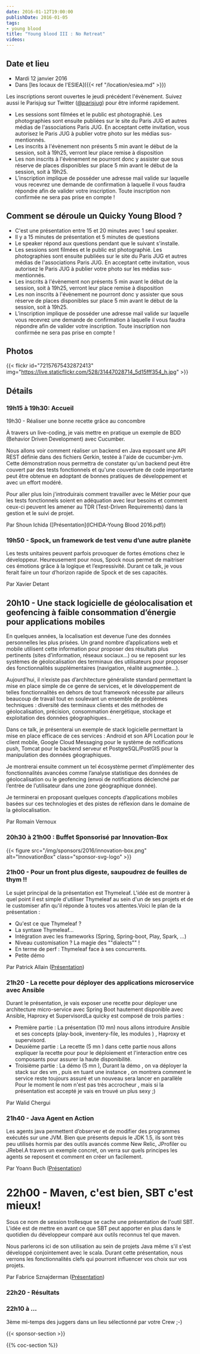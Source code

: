 ```yaml
---
date: 2016-01-12T19:00:00
publishDate: 2016-01-05
tags:
- young blood
title: "Young blood III : No Retreat"
videos:
---
```


## Date et lieu

- Mardi 12 janvier 2016
- Dans [les locaux de l'ESIEA]({{< ref "/location/esiea.md" >}})

Les inscriptions seront ouvertes le jeudi précédent l'évènement. Suivez aussi le Parisjug sur Twitter ([@parisjug](https://twitter.com/parisjug)) pour être informé rapidement.
- Les sessions sont filmées et le public est photographié. Les photographies sont ensuite publiées sur le site du Paris JUG et autres médias de l'associations Paris JUG. En acceptant cette invitation, vous autorisez le Paris JUG à publier votre photo sur les médias sus-mentionnés.
- Les inscrits à l'évènement non présents 5 min avant le début de la session, soit à 19h25, verront leur place remise à disposition
- Les non inscrits à l'évènement ne pourront donc y assister que sous réserve de places disponibles sur place 5 min avant le début de la session, soit à 19h25.
- L’inscription implique de posséder une adresse mail valide sur laquelle vous recevrez une demande de confirmation à laquelle il vous faudra répondre afin de valider votre inscription. Toute inscription non confirmée ne sera pas prise en compte !


## Comment se déroule un Quicky Young Blood ?

- C'est une présentation entre 15 et 20 minutes avec 1 seul speaker.
- Il y a 15 minutes de présentation et 5 minutes de questions
- Le speaker répond aux questions pendant que le suivant s'installe.
- Les sessions sont filmées et le public est photographié. Les photographies sont ensuite publiées sur le site du Paris JUG et autres médias de l'associations Paris JUG. En acceptant cette invitation, vous autorisez le Paris JUG à publier votre photo sur les médias sus-mentionnés.
- Les inscrits à l'évènement non présents 5 min avant le début de la session, soit à 19h25, verront leur place remise à disposition
- Les non inscrits à l'évènement ne pourront donc y assister que sous réserve de places disponibles sur place 5 min avant le début de la session, soit à 19h25.
- L’inscription implique de posséder une adresse mail valide sur laquelle vous recevrez une demande de confirmation à laquelle il vous faudra répondre afin de valider votre inscription. Toute inscription non confirmée ne sera pas prise en compte !


## Photos


{{< flickr id="72157675432872413" img="https://live.staticflickr.com/528/31447028714_5d15fff354_h.jpg" >}}


## Détails

### 19h15 à 19h30: Accueil

19h30 - Réaliser une bonne recette grâce au concombre

À travers un live-coding, je vais mettre en pratique un exemple de BDD (Behavior Driven Development) avec Cucumber.

Nous allons voir comment réaliser un backend en Java exposant une API REST définie dans des fichiers Gerkin, testée à l'aide de cucumber-jvm. Cette démonstration nous permettra de constater qu'un backend peut être couvert par des tests fonctionnels et qu'une couverture de code importante peut être obtenue en adoptant de bonnes pratiques de développement et avec un effort modéré.

Pour aller plus loin j'introduirais comment travailler avec le Métier pour que les tests fonctionnels soient en adéquation avec leur besoins et comment ceux-ci peuvent les amener au TDR (Test-Driven Requirements) dans la gestion et le suivi de projet.

Par Shoun Ichida ([Présentation](ICHIDA-Young Blood 2016.pdf))


### 19h50 - Spock, un framework de test venu d’une autre planète
Les tests unitaires peuvent parfois provoquer de fortes émotions chez le développeur. Heureusement pour nous, Spock nous permet de maitriser ces émotions grâce à la logique et l’expressivité. Durant ce talk, je vous ferait faire un tour d’horizon rapide de Spock et de ses capacités.

Par Xavier Detant

## 20h10 - Une stack logicielle de géolocalisation et geofencing à faible consommation d’énergie pour applications mobiles
En quelques années, la localisation est devenue l’une des données personnelles les plus prisées. Un grand nombre d’applications web et mobile utilisent cette information pour proposer des résultats plus pertinents (sites d’information, réseaux sociaux...) ou se reposent sur les systèmes de géolocalisation des terminaux des utilisateurs pour proposer des fonctionnalités supplémentaires (navigation, réalité augmentée…).

Aujourd’hui, il n’existe pas d’architecture généraliste standard permettant la mise en place simple de ce genre de services, et le développement de telles fonctionnalités en dehors de tout framework nécessite par ailleurs beaucoup de travail tout en soulevant un ensemble de problèmes techniques : diversité des terminaux clients et des méthodes de géolocalisation, précision, consommation énergétique, stockage et exploitation des données géographiques…

Dans ce talk, je présenterai un exemple de stack logicielle permettant la mise en place efficace de ces services : Android et son API Location pour le client mobile, Google Cloud Messaging pour le système de notifications push, Tomcat pour le backend serveur et PostgreSQL/PostGIS pour la manipulation des données géographiques.

Je montrerai ensuite comment un tel écosystème permet d’implémenter des fonctionnalités avancées comme l’analyse statistique des données de géolocalisation ou le geofencing (envoi de notifications déclenché par l’entrée de l’utilisateur dans une zone géographique donnée).

Je terminerai en proposant quelques concepts d’applications mobiles basées sur ces technologies et des pistes de réflexion dans le domaine de la géolocalisation.

Par Romain Vernoux


### 20h30 à 21h00 : Buffet Sponsorisé par Innovation-Box

{{< figure src="/img/sponsors/2016/innovation-box.png" alt="InnovationBox" class="sponsor-svg-logo" >}}


### 21h00 - Pour un front plus digeste, saupoudrez de feuilles de thym !!

Le sujet principal de la présentation est Thymeleaf. L'idée est de montrer à quel point il est simple d'utiliser Thymeleaf au sein d'un de ses projets et de le customiser afin qu'il réponde à toutes vos attentes.Voici le plan de la présentation :

- Qu'est ce que Thymeleaf ?
- La syntaxe Thymeleaf...
- Intégration avec les frameworks (Spring, Spring-boot, Play, Spark, ...)
- Niveau customisation ? La magie des ""dialects"" !
- En terme de perf : Thymeleaf face à ses concurrents.
- Petite démo

Par Patrick Allain ([Présentation](thymeleaf.pdf))


### 21h20 - La recette pour déployer des applications microservice avec Ansible
Durant le présentation, je vais exposer une recette pour déployer une architecture micro-service avec Spring Boot hautement disponible avec Ansible, Haproxy et SupervisordLa quicky est composé de trois parties :

- Première partie : La présentation (10 mn) nous allons introduire Ansible et ses concepts (play-book, inventery-file, les modules ) , Haproxy et supervisord.
- Deuxième partie : La recette (5 mn ) dans cette partie nous allons expliquer la recette pour pour le déploiement et l'interaction entre ces composants pour assurer la haute disponibilité.
- Troisième partie : La démo (5 mn ), Durant la démo , on va déployer la stack sur des vm , puis en tuant une instance , on montrera comment le service reste toujours assuré et un nouveau sera lancer en parallèle
Pour le moment le nom n'est pas très accrocheur , mais si la présentation est accepté je vais en trouvé un plus sexy ;)

Par Walid Chergui



### 21h40 - Java Agent en Action

Les agents java permettent d’observer et de modifier des programmes exécutés sur une JVM. Bien que présents depuis le JDK 1.5, ils sont très peu utilisés hormis par des outils avancés comme New Relic, JProfiler ou JRebel.A travers un exemple concret, on verra sur quels principes les agents se reposent et comment en créer un facilement.

Par Yoann Buch ([Présentation](Java-Agent-en-Action.pdf))

# 22h00 - Maven, c'est bien, SBT c'est mieux!

Sous ce nom de session trollesque se cache une présentation de l'outil SBT. L'idée est de mettre en avant ce que SBT peut apporter en plus dans le quotidien du développeur comparé aux outils reconnus tel que maven.

Nous parlerons ici de son utilisation au sein de projets Java même s'il s'est développé conjointement avec le scala. Durant cette présentation, nous verrons les fonctionnalités clefs qui pourront influencer vos choix sur vos projets.

Par Fabrice Sznajderman ([Présentation](SBT-parisJug2016.pdf))


### 22h20 - Résultats


### 22h10 à ...

3ème mi-temps des juggers dans un lieu sélectionné par votre Crew ;-)

{{< sponsor-section >}}

{{% coc-section %}}
